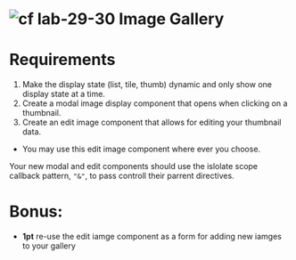 ![cf](http://i.imgur.com/7v5ASc8.png) lab-29-30 Image Gallery
===

# Requirements
1. Make the display state (list, tile, thumb) dynamic and only show one display state at a time.
2. Create a modal image display component that opens when clicking on a thumbnail.
3. Create an edit image component that allows for editing your thumbnail data.
  * You may use this edit image component where ever you choose.

Your new modal and edit components should use the islolate scope callback pattern, `"&"`, to pass controll their parrent directives.

# Bonus:
* **1pt** re-use the edit iamge component as a form for adding new iamges to your gallery

